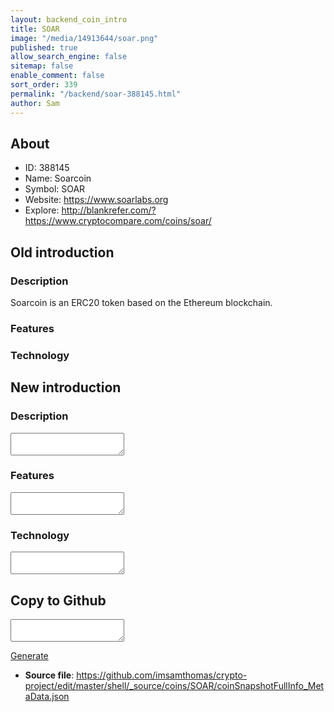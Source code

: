 ```yaml
---
layout: backend_coin_intro
title: SOAR
image: "/media/14913644/soar.png"
published: true
allow_search_engine: false
sitemap: false
enable_comment: false
sort_order: 339
permalink: "/backend/soar-388145.html"
author: Sam
---
```


## About

- ID: 388145
- Name: Soarcoin
- Symbol: SOAR
- Website: https://www.soarlabs.org
- Explore: http://blankrefer.com/?https://www.cryptocompare.com/coins/soar/


## Old introduction

### Description

<p><span>Soarcoin is an ERC20 token based on the Ethereum blockchain.</span></p>

### Features


### Technology




## New introduction


### Description
<textarea id="meta_description" name="description"></textarea>

### Features
<textarea id="meta_features" name="features"></textarea>

### Technology
<textarea id="meta_technology" name="technology"></textarea>


## Copy to Github

<textarea id="coinsnapshotfullinfo_metadata"></textarea>

<a href="#gen" onclick="generateMetaDatJson()">Generate</a>

- **Source file**: <a href="https://github.com/imsamthomas/crypto-project/edit/master/shell/_source/coins/SOAR/coinSnapshotFullInfo_MetaData.json">https://github.com/imsamthomas/crypto-project/edit/master/shell/_source/coins/SOAR/coinSnapshotFullInfo_MetaData.json</a>

